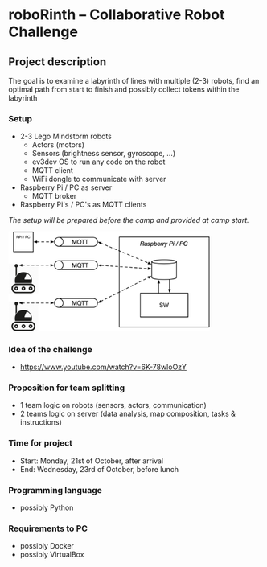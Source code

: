 # roboRinth – Collaborative Robot Challenge

## Project description

The goal is to examine a labyrinth of lines with multiple (2-3) robots, find an optimal path from start to finish and possibly collect tokens within the labyrinth

### Setup
- 2-3 Lego Mindstorm robots
    - Actors (motors)
    - Sensors (brightness sensor, gyroscope, …)
    - ev3dev OS to run any code on the robot
    - MQTT client
    - WiFi dongle to communicate with server
- Raspberry Pi / PC as server
    - MQTT broker
- Raspberry Pi's / PC's as MQTT clients

_The setup will be prepared before the camp and provided at camp start._

<img src="roboRinth_Project_Setup.png" alt="Setup" width="400"/>

### Idea of the challenge
- <https://www.youtube.com/watch?v=6K-78wloOzY>

### Proposition for team splitting
- 1 team logic on robots (sensors, actors, communication)
- 2 teams logic on server (data analysis, map composition, tasks & instructions)

### Time for project
- Start: Monday, 21st of October, after arrival
- End: Wednesday, 23rd of October, before lunch

### Programming language
- possibly Python

### Requirements to PC
- possibly Docker
- possibly VirtualBox
